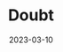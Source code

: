 ---
title: Doubt
date: 2023-03-10
closing_date: 2023-03-26
layout: productions
featured_image: 2023_Doubt.jpeg
image_caption: Poster of Doubt
image_credit: Theatre Jacksonville/Green Onion Creative LLC
playbill: 2023_Doubt.pdf
category:
Theatre: Theatre Jacksonville
Venue: Little Theatre
cast:
- Father Brendan Flynn: Jas Abramowitz
- Sr. Aloysius Beauvier: Simone Aden
- Mrs. Muller: Zonnetta Marie
- Sr. James: Mallory Wintz
playwright: John Patrick Shanley
crew:
- Director: Bradley Akers
- Production Manager: Michelle Kindy
- Set Design: Ben Girvin
- Lighting and Project Design: Triple O Productions
- Costume Design: Classic Costumes
- Graphic Design: Green Onion Creative LLC
- Stage Manager: Rhonda Thomas Fisher
- Scenic Painter: Lourdes Acosta Bados
- Production Crew:
  - Circe LeNoble
  - Shawn LeNoble
  - Miles Steinmever
- Board Operator: Ryan Feeney
- Assistant Stage Manager: David Fisher
---